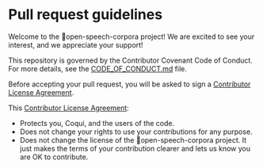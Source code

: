 # Pull request guidelines

Welcome to the 🐸open-speech-corpora project! We are excited to see your interest, and we appreciate your support!

This repository is governed by the Contributor Covenant Code of Conduct. For more details, see the [CODE_OF_CONDUCT.md](CODE_OF_CONDUCT.md) file.

Before accepting your pull request, you will be asked to sign a [Contributor License Agreement](https://cla-assistant.io/coqui-ai/open-speech-corpora).

This [Contributor License Agreement](https://cla-assistant.io/coqui-ai/open-speech-corpora):

- Protects you, Coqui, and the users of the code.
- Does not change your rights to use your contributions for any purpose.
- Does not change the license of the 🐸open-speech-corpora project. It just makes the terms of your contribution clearer and lets us know you are OK to contribute.
